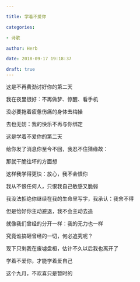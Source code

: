 ```yaml
---

title: 学着不爱你

categories:

- 诗歌

author: Herb

date: 2018-09-17 19:18:37

draft: true
---
```


这是不再费劲讨好你的第二天

我在夜里很好：不再做梦、惊醒、看手机

没必要拖着疲惫伤痛的身体去梅操

去也无妨：我的快乐不再与你绑定



这是学着不爱你的第二天

给你发了消息你至今不回，我忍不住猜缘故：

那就干脆往坏的方面想

这样我学得更快：放心，我不会恨你



我从不恨任何人，只恨我自己敏感又脆弱

我没法拒绝你继续在我的生命里写字，我承认：我舍不得

但是恰好你主动避退，我不会主动去追

就像我们曾经的分开一样：我的无力也一样



究竟谁搞砸曾经的一切，何必追究呢？

现下只剩我在废墟盘桓，估计不久以后我也离开了

学着不爱你，才能学着爱自己

这个九月，不欢喜只是暂时的